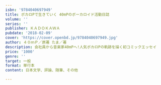 ```yaml
---
isbn: '9784040697949'
title: ボカロPで生きていく 40mPのボーカロイド活動日誌
volume: ''
series: ''
publisher: ＫＡＤＯＫＡＷＡ
pubdate: '2018-02-09'
cover: 'https://cover.openbd.jp/9784040697949.jpg'
author: ４０ｍＰ／原著 たま／著
description: 会社員から音楽家40mPへ!人気ボカロPの軌跡を描く初コミックエッセイ
price: '1000'
genre: ''
target: 一般
format: 単行本
content: 日本文学、評論、随筆、その他

---
```

